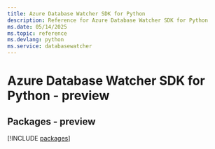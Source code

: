 ```yaml
---
title: Azure Database Watcher SDK for Python
description: Reference for Azure Database Watcher SDK for Python
ms.date: 05/14/2025
ms.topic: reference
ms.devlang: python
ms.service: databasewatcher
---
```

# Azure Database Watcher SDK for Python - preview
## Packages - preview
[!INCLUDE [packages](database-watcher-index.md)]